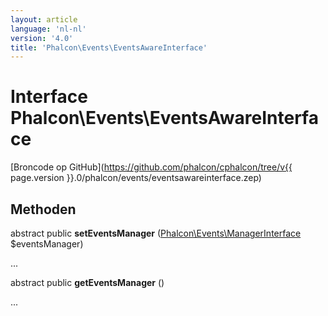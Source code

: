 ```yaml
---
layout: article
language: 'nl-nl'
version: '4.0'
title: 'Phalcon\Events\EventsAwareInterface'
---
```

# Interface **Phalcon\Events\EventsAwareInterface**

[Broncode op GitHub](https://github.com/phalcon/cphalcon/tree/v{{ page.version }}.0/phalcon/events/eventsawareinterface.zep)

## Methoden

abstract public **setEventsManager** ([Phalcon\Events\ManagerInterface](Phalcon_Events_ManagerInterface) $eventsManager)

...

abstract public **getEventsManager** ()

...